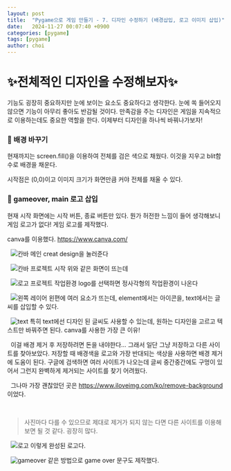 ```yaml
---
layout: post
title:  "Pygame으로 게임 만들기 - 7. 디자인 수정하기 (배경삽입, 로고 이미지 삽입)"
date:   2024-11-27 00:07:40 +0900
categories: [pygame]
tags: [pygame]
author: choi
---
```


# ✨전체적인 디자인을 수정해보자✨

 기능도 굉장히 중요하지만 눈에 보이는 요소도 중요하다고 생각한다. 눈에 쏙 들어오지 않으면 기능이 아무리 좋아도 반감될 것이다. 만족감을 주는 디자인은 게임을 지속적으로 이용하는데도 중요한 역할을 한다. 이제부터 디자인을 하나씩 바꿔나가보자!

### 🎨 배경 바꾸기

 현재까지는 screen.fill()을 이용하여 전체를 검은 색으로 채웠다. 이것을 지우고 blit함수로 배경을 채운다. 

시작점은 (0,0)이고 이미지 크기가 화면만큼 커야 전체를 채울 수 있다.

### 🎨 gameover, main 로고 삽입

 현재 시작 화면에는 시작 버튼, 종료 버튼만 있다. 뭔가 허전한 느낌이 들어 생각해보니 게임 로고가 없다! 게임 로고를 제작했다.

canva를 이용했다. <https://www.canva.com/> 

&nbsp;
![칸바 메인](/assets/img/canva/canva_main.png)
creat design을 눌러준다 

&nbsp;
![칸바 프로젝트 시작](/assets/img/canva/canva_edit.png)
위와 같은 화면이 뜨는데 

&nbsp;
![로고 프로젝트 작업환경](/assets/img/canva/canva_prj.png)
logo를 선택하면 정사각형의 작업환경이 나온다

&nbsp;
![왼쪽 레이어](/assets/img/canva/canva_element.png)
왼편에 여러 요소가 뜨는데, element에서는 아이콘을, text에서는 글씨를 삽입할 수 있다. 

&nbsp;
![text](/assets/img/canva/canva_text.png)
특히 text에선 디자인 된 글씨도 사용할 수 있는데, 원하는 디자인을 고르고 텍스트만 바꿔주면 된다. canva를 사용한 가장 큰 이유! 

&nbsp;
이걸 배경 제거 후 저장하려면 돈을 내야한다… 그래서 일단 그냥 저장하고 다른 사이트를 찾아보았다. 저장할 때 배경색을 로고와 가장 반대되는 색상을 사용하면 배경 제거에 도움이 된다. 구글에 검색하면 여러 사이트가 나오는데 글씨 중간중간에도 구멍이 있어서 그런지 완벽하게 제거되는 사이트를 찾기 어려웠다. 

&nbsp;
그나마 가장 괜찮았던 곳은 <https://www.iloveimg.com/ko/remove-background> 이었다. 

&nbsp;
> 사진마다 다를 수 있으므로 제대로 제거가 되지 않는 다면 다른 사이트를 이용해보면 될 것 같다. 굉장히 많다.

&nbsp;
![로고](/assets/img/canva/mainlogo.png)
이렇게 완성된 로고다.

&nbsp;
![gameover](/assets/img/canva/gameover.png)
같은 방법으로 game over 문구도 제작했다.